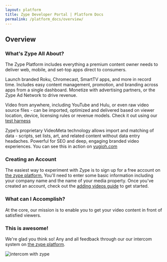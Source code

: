 ```yaml
---
layout: platform
title: Zype Developer Portal | Platform Docs
permalink: /platform_docs/overview/
---
```

## Overview

### What's Zype All About?

The Zype Platform includes everything a premium content owner needs to deliver web, mobile, and set-top apps direct to consumers.

Launch branded Roku, Chromecast, SmartTV apps, and more in record time. Includes easy content management, promotion, and branding across apps from a single dashboard.  Monetize with advertising partners, or the Zype Ad Network to drive revenue.

Video from anywhere, including YouTube and Hulu, or even raw video source files - can be imported, optimized and delivered based on viewer location, device, licensing rules or revenue models. Check it out using our [test harness](http://demo.zype.com/test_harness)

Zype’s proprietary VideoMeta technology allows import and matching of data - scripts, set lists, art, and related content without data entry headaches.  Powerful for SEO and deep, engaging branded video experiences. You can see this in action on [yugioh.com](http://www.yugioh.com)

### Creating an Account

The easiest way to experiment with Zype is to sign up for a free account on [the zype platform.](https://admin.zype.com/) You'll need to enter some basic information including your company name and the name of your media property. Once you've created an account, check out the [adding videos guide](https://admin.zype.com/) to get started.

### What can I Accomplish?

At the core, our mission is to enable you to get your video content in front of satisfied viewers. 

### This is awesome!

We're glad you think so! Any and all feedback through our our intercom system on [the zype platform](https://admin.zype.com/).

![intercom with zype](http://i.imgur.com/sGeEjTX.png)
